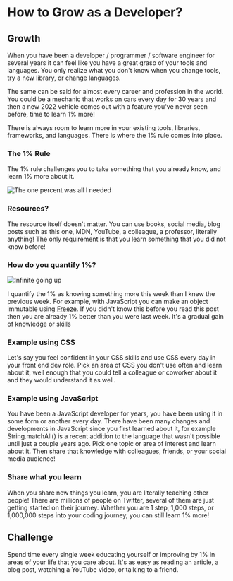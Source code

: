 # How to Grow as a Developer?

## Growth
When you have been a developer / programmer / software engineer for several years it can feel like you have a great grasp of your tools and languages. You only realize what you don't know when you change tools, try a new library, or change languages.  

The same can be said for almost every career and profession in the world. You could be a mechanic that works on cars every day for 30 years and then a new 2022 vehicle comes out with a feature you've never seen before, time to learn 1% more!

There is always room to learn more in your existing tools, libraries, frameworks, and languages. There is where the 1% rule comes into place.

### The 1% Rule
The 1% rule challenges you to take something that you already know, and learn 1% more about it. 

![The one percent was all I needed](https://dev-to-uploads.s3.amazonaws.com/uploads/articles/32k0byuztfsb4qn3d93f.png)
 
### Resources?
The resource itself doesn't matter. You can use books, social media, blog posts such as this one, MDN, YouTube, a colleague, a professor, literally anything! The only requirement is that you learn something that you did not know before!

### How do you quantify 1%?
![Infinite going up](https://dev-to-uploads.s3.amazonaws.com/uploads/articles/6n2bss5uvdsqiso3ijm2.png)
 
 
 
I quantify the 1% as knowing something more this week than I knew the previous week. For example, with JavaScript you can make an object immutable using [Freeze](https://developer.mozilla.org/en-US/docs/Web/JavaScript/Reference/Global_Objects/Object/freeze). If you didn't know this before you read this post then you are already 1% better than you were last week. It's a gradual gain of knowledge or skills 

### Example using CSS
Let's say you feel confident in your CSS skills and use CSS every day in your front end dev role. Pick an area of CSS you don't use often and learn about it, well enough that you could tell a colleague or coworker about it and they would understand it as well. 

### Example using JavaScript
You have been a JavaScript developer for years, you have been using it in some form or another every day. There have been many changes and developments in JavaScript since you first learned about it, for example String.matchAll() is a recent addition to the language that wasn't possible until just a couple years ago. Pick one topic or area of interest and learn about it. Then share that knowledge with colleagues, friends, or your social media audience! 

### Share what you learn 
When you share new things you learn, you are literally teaching other people! There are millions of people on Twitter, several of them are just getting started on their journey. Whether you are 1 step, 1,000 steps, or 1,000,000 steps into your coding journey, you can still learn 1% more! 

## Challenge
Spend time every single week educating yourself or improving by 1% in areas of your life that you care about. It's as easy as reading an article, a blog post, watching a YouTube video, or talking to a friend. 